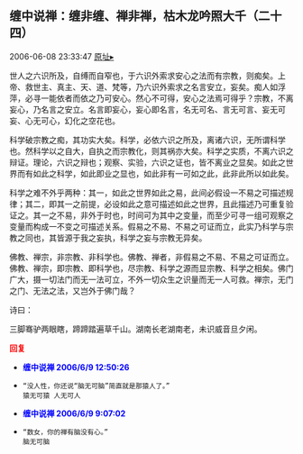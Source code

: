 ## 缠中说禅：缠非缠、禅非禅，枯木龙吟照大千（二十四）
2006-06-08 23:33:47
[原址▸](http://www.fxgan.com/chan_time/2006_01_06/227.htm)


世人之六识所及，自缚而自窄也，于六识外索求安心之法而有宗教，则痴矣。上帝、救世主、真主、天、道、梵等，乃六识外索求之名言安立，妄矣。痴人如浮萍，必寻一能依者而依之乃可安心。然心不可得，安心之法焉可得乎？宗教，不离妄心，乃名言之安立。名言即妄心，妄心即名言，名无可名、言无可言、妄无可妄、心无可心，幻化之空花也。

科学破宗教之痴，其功实大矣。科学，必依六识之所及，离诸六识，无所谓科学也。然科学以之自大，自执之而宗教化，则其祸亦大矣。科学之实质，不离六识之辩证。理论，六识之辩也；观察、实验，六识之证也，皆不离业之显矣。如此之世界而有如此之科学，如此即业之显也，如此非有一可如之此，此非此所以如此矣。

科学之难不外乎两种：其一，如此之世界如此之易，此间必假设一不易之可描述规律；其二，即其一之前提，必设如此之意可描述如此之世界，且此描述乃可重复验证之。其一之不易，非外于时也，时间可为其中之变量，而至少可寻一组可观察之变量而构成一不变之可描述关系。假易之不易、不易之可证而立，此实乃科学与宗教之同也，其皆源于我之妄执，科学之妄与宗教无异矣。

佛教、禅宗，非宗教、非科学也。佛教、禅者，非假易之不易、不易之可证而立。佛教、禅宗，即宗教、即科学也，尽宗教、科学之源而显宗教、科学之相矣。佛门广大，摄一切法门而无一法可立，不外一切众生之识量而无一人可救。禅宗，无门之门、无法之法，又岂外于佛门哉？

诗曰：

三脚骞驴两眼瞎，蹄蹄踏遍草千山。湖南长老湖南老，未识威音旦夕闲。




**<font color='red'>回复</font>**


- **<font color='blue'>缠中说禅 2006/6/9 12:50:26</font>**
- ```
  “没人性，你还说“脑无可脑”简直就是那猿人了。”
  猿无可猿 人无可人 
  ```
- **<font color='blue'>缠中说禅 2006/6/9 9:07:02</font>**
- ```
  “数女，你的禅有脑没有心。”
  脑无可脑
  ```
